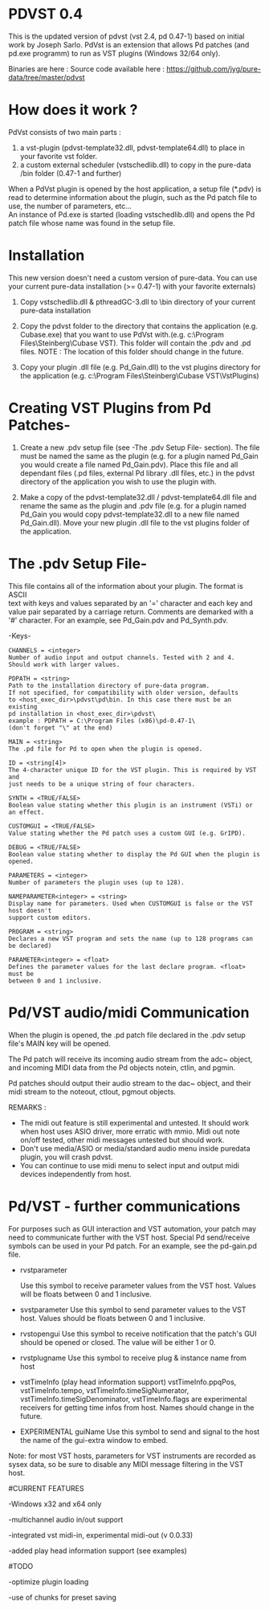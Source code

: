 # PDVST 0.4
This is the updated version of pdvst (vst 2.4, pd 0.47-1) based on initial work by Joseph Sarlo. PdVst is an extension that allows Pd patches (and pd.exe programm) to run as VST plugins (Windows 32/64 only).

Binaries are here :
Source code available here : https://github.com/jyg/pure-data/tree/master/pdvst

# How does it work ?

PdVst consists of two main parts : 
1) a vst-plugin (pdvst-template32.dll, pdvst-template64.dll) to place in your favorite vst folder.
2) a custom external scheduler (vstschedlib.dll) to copy in the pure-data /bin folder (0.47-1 and further)

When a PdVst plugin is opened by the host application, a setup file (*.pdv) is read to determine
information about the plugin, such as the Pd patch file to use, the number of parameters, etc...  
An instance of Pd.exe is started (loading vstschedlib.dll) and opens 
the Pd patch file whose name was found in the setup file.


# Installation

This new version doesn't need a custom version of pure-data. You can use 
your current pure-data installation (>= 0.47-1) with your favorite externals)

1) Copy vstschedlib.dll & pthreadGC-3.dll to \bin directory 
   of your current pure-data installation
   
2) Copy the pdvst folder to the directory that contains the 
   application (e.g. Cubase.exe) that you want to use PdVst with.(e.g. c:\Program Files\Steinberg\Cubase VST\).
   This folder will contain the .pdv and .pd files.
   NOTE : The location of this folder should change in the future.
   
3) Copy your plugin .dll file (e.g. Pd_Gain.dll) to the vst plugins directory
   for the application (e.g. c:\Program Files\Steinberg\Cubase VST\VstPlugins\)


# Creating VST Plugins from Pd Patches-

1) Create a new .pdv setup file (see -The .pdv Setup File- section). The file
   must be named the same as the plugin (e.g. for a plugin named Pd_Gain you
   would create a file named Pd_Gain.pdv). Place this file and all dependant
   files (.pd files, external Pd library .dll files, etc.) in the pdvst 
   directory of the application you wish to use the plugin with.

2) Make a copy of the pdvst-template32.dll / pdvst-template64.dll file and
   rename the same as the plugin and .pdv file (e.g. for a plugin named
   Pd_Gain you would copy pdvst-template32.dll to a new file named Pd_Gain.dll).
   Move your new plugin .dll file to the vst plugins folder of the application.
   
   
# The .pdv Setup File-

This file contains all of the information about your plugin. The format is ASCII  
text with keys and values separated by an '=' character and each key and value 
pair separated by a carriage return. Comments are demarked with a '#' character.
For an example, see Pd_Gain.pdv and Pd_Synth.pdv. 

  -Keys-

    CHANNELS = <integer>
    Number of audio input and output channels. Tested with 2 and 4. 
    Should work with larger values.
    
    PDPATH = <string>
    Path to the installation directory of pure-data program. 
    If not specified, for compatibility with older version, defaults 
    to <host_exec_dir>\pdvst\pd\bin. In this case there must be an existing 
    pd installation in <host_exec_dir>\pdvst\ 
    example : PDPATH = C:\Program Files (x86)\pd-0.47-1\  
    (don't forget "\" at the end)

    MAIN = <string>
    The .pd file for Pd to open when the plugin is opened. 

    ID = <string[4]>
    The 4-character unique ID for the VST plugin. This is required by VST and 
    just needs to be a unique string of four characters. 

    SYNTH = <TRUE/FALSE>
    Boolean value stating whether this plugin is an instrument (VSTi) or an effect. 
    
    CUSTOMGUI = <TRUE/FALSE>
    Value stating whether the Pd patch uses a custom GUI (e.g. GrIPD). 

    DEBUG = <TRUE/FALSE>
    Boolean value stating whether to display the Pd GUI when the plugin is opened. 

    PARAMETERS = <integer>
    Number of parameters the plugin uses (up to 128). 

    NAMEPARAMETER<integer> = <string>
    Display name for parameters. Used when CUSTOMGUI is false or the VST host doesn't 
    support custom editors. 

    PROGRAM = <string>
    Declares a new VST program and sets the name (up to 128 programs can be declared) 

    PARAMETER<integer> = <float>
    Defines the parameter values for the last declare program. <float> must be 
    between 0 and 1 inclusive. 


# Pd/VST audio/midi Communication

When the plugin is opened, the .pd patch file declared in the .pdv setup file's MAIN key 
will be opened. 

The Pd patch will receive its incoming audio stream from the adc~ object, 
and incoming MIDI data from the Pd objects notein, ctlin, and pgmin. 

Pd patches should output their audio stream to the dac~ object, 
and their midi stream to the noteout, ctlout, pgmout objects.

REMARKS : 
* The midi out feature is still experimental and untested. It should work when host uses ASIO driver, more erratic with mmio. Midi out note on/off tested, other midi messages untested but should work.
* Don't use media/ASIO or media/standard audio menu inside puredata plugin, you will crash pdvst.
* You can continue to use midi menu to select input and output midi devices independently from host.

# Pd/VST - further communications

For purposes such as GUI interaction and VST automation, your patch may need to communicate 
further with the VST host. Special Pd send/receive symbols can be used in your Pd patch. 
For an example, see the pd-gain.pd file.

* rvstparameter<integer>

  Use this symbol to receive parameter values from the VST host. Values will be floats 
  between 0 and 1 inclusive. 

* svstparameter<integer>
  Use this symbol to send parameter values to the VST host. Values should be floats 
  between 0 and 1 inclusive. 

* rvstopengui
  Use this symbol to receive notification that the patch's GUI should be opened or closed. 
  The value will be either 1 or 0. 
  
* rvstplugname
  Use this symbol to receive plug & instance name from host
 
* vstTimeInfo (play head information support)
  vstTimeInfo.ppqPos, vstTimeInfo.tempo, vstTimeInfo.timeSigNumerator, vstTimeInfo.timeSigDenominator, vstTimeInfo.flags
  are experimental receivers for getting time infos from host. Names should change in the future.

* EXPERIMENTAL
  guiName
  Use this symbol to send and signal to the host the name of the gui-extra window to embed.
  
  
Note: for most VST hosts, parameters for VST instruments are recorded as sysex data, so be 
sure to disable any MIDI message filtering in the VST host. 


#CURRENT FEATURES

-Windows x32 and x64 only

-multichannel audio in/out support

-integrated vst midi-in, experimental midi-out (v 0.0.33)

-added play head information support (see examples)

#TODO

-optimize plugin loading

-use of chunks for preset saving
